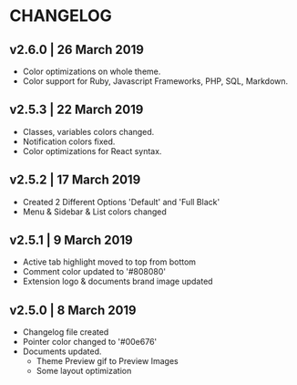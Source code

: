 # CHANGELOG

## v2.6.0 | 26 March 2019

- Color optimizations on whole theme.
- Color support for Ruby, Javascript Frameworks, PHP, SQL, Markdown.

## v2.5.3 | 22 March 2019

- Classes, variables colors changed.
- Notification colors fixed.
- Color optimizations for React syntax.

## v2.5.2 | 17 March 2019

- Created 2 Different Options 'Default' and 'Full Black'
- Menu & Sidebar & List colors changed

## v2.5.1 | 9 March 2019

- Active tab highlight moved to top from bottom
- Comment color updated to '#808080'
- Extension logo & documents brand image updated

## v2.5.0 | 8 March 2019

- Changelog file created
- Pointer color changed to '#00e676'
- Documents updated.
  - Theme Preview gif to Preview Images
  - Some layout optimization
